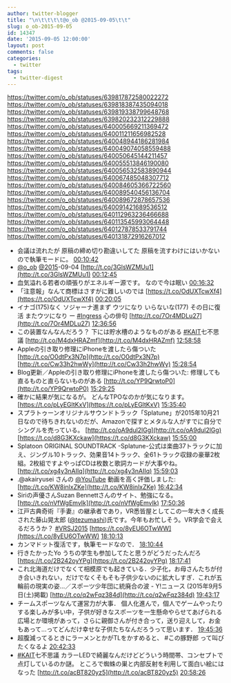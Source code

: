 ```yaml
---
author: twitter-blogger
title: "\n\t\t\t\t@o_ob @2015-09-05\t\t"
slug: o_ob-2015-09-05
id: 14347
date: '2015-09-05 12:00:00'
layout: post
comments: false
categories:
  - twitter
tags:
  - twitter-digest
---
```


https://twitter.com/o_ob/statuses/639817872580022272 https://twitter.com/o_ob/statuses/639818387435094018 https://twitter.com/o_ob/statuses/639819338799648768 https://twitter.com/o_ob/statuses/639820232312229888 https://twitter.com/o_ob/statuses/640005669211369472 https://twitter.com/o_ob/statuses/640011211656982528 https://twitter.com/o_ob/statuses/640048944186281984 https://twitter.com/o_ob/statuses/640049074058559488 https://twitter.com/o_ob/statuses/640050645144211457 https://twitter.com/o_ob/statuses/640055513846190080 https://twitter.com/o_ob/statuses/640056532583890944 https://twitter.com/o_ob/statuses/640067485048307712 https://twitter.com/o_ob/statuses/640084605366722560 https://twitter.com/o_ob/statuses/640089540456136704 https://twitter.com/o_ob/statuses/640089672878657536 https://twitter.com/o_ob/statuses/640091421689536512 https://twitter.com/o_ob/statuses/640112963236466688 https://twitter.com/o_ob/statuses/640113545993064448 https://twitter.com/o_ob/statuses/640127878533791744 https://twitter.com/o_ob/statuses/640131872916267012  

*   会議は流れたが 原稿の締め切り勘違いしてた 原稿を流すわけにはいかないので執筆モードに。 [00:10:42](https://twitter.com/o_ob/statuses/639817872580022272)
*   [@o_ob](https://twitter.com/o_ob) [@2015](https://twitter.com/2015)-09-04 [http://t.co/3GlsWZMUu1](http://t.co/3GlsWZMUu1) [00:12:45](https://twitter.com/o_ob/statuses/639818387435094018)
*   血気溢れる若者の頑張りがエネルギー源です。 なので今は眠い [00:16:32](https://twitter.com/o_ob/statuses/639819338799648768)
*   「注意報」なんて商標はさすがに難しいのでは [https://t.co/OdUXTcwXf4](https://t.co/OdUXTcwXf4) [00:20:05](https://twitter.com/o_ob/statuses/639820232312229888)
*   イナゴ(175)なく ソジャーナ進まず ウツになり いらないな(177) その日に復活 またウツになり ー [#Ingress](https://twitter.com/search?q=%23Ingress&src=hash) 心の俳句 [http://t.co/7Or4MDLu27](http://t.co/7Or4MDLu27) [12:36:56](https://twitter.com/o_ob/statuses/640005669211369472)
*   この装置なんなんだろう？ 下には貯水槽のようなものがある [#KAIT](https://twitter.com/search?q=%23KAIT&src=hash)七不思議 [http://t.co/M4dxHRAZmf](http://t.co/M4dxHRAZmf) [12:58:58](https://twitter.com/o_ob/statuses/640011211656982528)
*   Appleの引き取り修理にiPhoneを渡したら傷ついた [http://t.co/O0dtPx3N7p](http://t.co/O0dtPx3N7p) [http://t.co/Cw33h2hwWy](http://t.co/Cw33h2hwWy) [15:28:54](https://twitter.com/o_ob/statuses/640048944186281984)
*   Blog更新／Appleの引き取り修理にiPhoneを渡したら傷ついた: 修理しても直るものと直らないものがある [http://t.co/YP9QrwtoP0](http://t.co/YP9QrwtoP0) [15:29:25](https://twitter.com/o_ob/statuses/640049074058559488)
*   確かに結果が気になるが。 どんなTPOなのかが気になります。 [https://t.co/pLyEGltKxV](https://t.co/pLyEGltKxV) [15:35:40](https://twitter.com/o_ob/statuses/640050645144211457)
*   スプラトゥーンオリジナルサウンドトラック「Splatune」が2015年10月21日なので待ちきれないのだが、Amazonで探すとメタルな人がすでに自分でシングルを売っている。 [http://t.co/oA9dul2lGg](http://t.co/oA9dul2lGg) [https://t.co/d8G3KXckaw](https://t.co/d8G3KXckaw) [15:55:00](https://twitter.com/o_ob/statuses/640055513846190080)
*   Splatoon ORIGINAL SOUNDTRACK -Splatune-公式は楽曲37トラックに加え、ジングル10トラック、効果音14トラック、全61トラック収録の豪華2枚組。2枚組ですよやっぱCDは枚数と歌詞カードが大事やね。 [http://t.co/xg4y3nAIIq](http://t.co/xg4y3nAIIq) [15:59:03](https://twitter.com/o_ob/statuses/640056532583890944)
*   .@akairyusei さんの [@YouTube](https://twitter.com/YouTube) 動画を高く評価しました: [http://t.co/KW8inlxZKe](http://t.co/KW8inlxZKe) [16:42:34](https://twitter.com/o_ob/statuses/640067485048307712)
*   Siriの声優さんSuzan Bennettさんのサイト、勉強になる。 [http://t.co/nVfWgEmvIk](http://t.co/nVfWgEmvIk) [17:50:36](https://twitter.com/o_ob/statuses/640084605366722560)
*   江戸古典奇術『手妻』の継承者であり，VR悉皆屋としてこの一年大きく成長された藤山晃太郎 ([@tezumashi](https://twitter.com/tezumashi))氏です。今年もお忙しそう。VR学会で会えるだろうか？ [#VRSJ2015](https://twitter.com/search?q=%23VRSJ2015&src=hash) [https://t.co/8yEU6OTwWW](https://t.co/8yEU6OTwWW) [18:10:13](https://twitter.com/o_ob/statuses/640089540456136704)
*   カンマドット復活です，執筆モードなので． [18:10:44](https://twitter.com/o_ob/statuses/640089672878657536)
*   行きたかったYo うちの学生も参加してたと思うがどうだったんだろ [https://t.co/2B242oyYPg](https://t.co/2B242oyYPg) [18:17:41](https://twitter.com/o_ob/statuses/640091421689536512)
*   これ北海道だけでなくて相模原でも起きている．少子化，お母さんたちが付き合いきれない，だけでなくそもそも子供少ないのに拡大しすぎ．これが五輪前の現実の姿…／スポーツ少年団に統廃合の波 - Y!ニュース (2015年9月5日(土)掲載) [http://t.co/q2wFqz384d](http://t.co/q2wFqz384d) [19:43:17](https://twitter.com/o_ob/statuses/640112963236466688)
*   チームスポーツなんて運営力が大事． 個人化進んで，個人でゲームやったりする楽しみが多い中，子供が好きなスポーツを一生懸命やらせてあげられる広場とか環境があって，さらに親御さんが付き合って，送り迎えして，お金もあって…ってどんだけ幸せな子供たちなんだろうって思います． [19:45:36](https://twitter.com/o_ob/statuses/640113545993064448)
*   超腹減ってるときにラーメンとかがTLをかすめると、 #この豚野郎 って叫びたくなるよ [20:42:33](https://twitter.com/o_ob/statuses/640127878533791744)
*   [#KAIT](https://twitter.com/search?q=%23KAIT&src=hash)七不思議 カラーLEDで綺麗なんだけどどういう時間帯、コンセプトで点灯しているのか謎。 ところで蜘蛛の巣と内部反射を利用して面白い絵にはなった [http://t.co/acBT820yz5](http://t.co/acBT820yz5) [20:58:26](https://twitter.com/o_ob/statuses/640131872916267012)